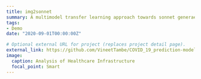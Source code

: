 ```yaml
---
title: img2sonnet
summary: A multimodel transfer learning approach towards sonnet generaetion from images.
tags:
- Demo
date: "2020-09-01T00:00:00Z"

# Optional external URL for project (replaces project detail page).
external_link: https://github.com/VineetTambe/COVID_19_prediction-model
image:
  caption: Analysis of Healthcare Infrastructure
  focal_point: Smart
---
```

